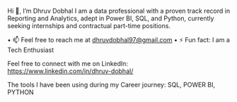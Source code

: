 Hi 👋,  I’m Dhruv Dobhal
I am a data professional with a proven track record in Reporting and Analytics, adept in Power BI, SQL, and Python, currently seeking internships and contractual part-time positions.

•	📫 Feel free to reach me at dhruvdobhal97@gmail.com
•	⚡ Fun fact: I am a Tech Enthusiast

Feel free to connect with me on LinkedIn:
https://www.linkedin.com/in/dhruv-dobhal/

The tools I have been using during my Career journey:
SQL, POWER BI, PYTHON

<!---
DhruvDobhal97/DhruvDobhal97 is a ✨ special ✨ repository because its `README.md` (this file) appears on your GitHub profile.
You can click the Preview link to take a look at your changes.
--->
